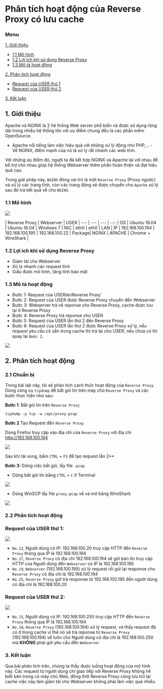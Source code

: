 # Phân tích hoạt động của Reverse Proxy có lưu cache

### Menu

[1. Giới thiệu ](#1)

- [1.1 Mô hình ](#1.1)
- [1.2 Lợi ích khi sử dụng Reverse Proxy ](#1.2)
- [1.3 Mô tả hoạt động ](#1.3)

[2. Phân tích hoạt động ](#2)

- [Request của USER thứ 1](#2.1)
- [Request của USER thứ 2](#2.2)

[3. Kết luận](#3)

<a name="1"></a>
## 1. Giới thiệu

Apache và NGINX là 2 hệ thống Web server phổ biến và được sử dụng rộng dãi trong nhiều hệ thống lớn với ưu điểm chung đều là các phần mềm OpenSource. 

- Apache nổi tiếng làm việc hiệu quả với những xử lý động như PHP,... - Về NGINX, điểm mạnh của nó là xử lý rất nhanh các web tĩnh. 

Với những ưu điểm đó, người ta đã kết hợp NGINX và Apache lại với nhau để bổ trợ cho nhau giúp hệ thống Webserver thêm phần hoàn thiện và đạt hiệu quả cao.

Trong giải pháp này, `NGINX` đóng vai trò là một `Reverse Proxy` (Proxy  ngược) và xử lý các trang tĩnh, còn các trang động sẽ được chuyển cho `Apache` xử lý sau đó trả kết quả về cho `NGINX`.

<a name="1.1"></a>
### 1.1 Mô hình

<img src="http://i1363.photobucket.com/albums/r714/HoangLove9z/RP-2_zpskoqy2wg0.png" />

 | Reverse Proxy | Webserver | USER |
--- | --- | --- | --- |
OS | Ubuntu 16.04 | Ubuntu 16.04 | Windows 7 |
NIC | eth0 | eth0 | LAN |
IP | 192.168.100.194 | 192.168.100.195 | 192.168.100.22 |
Package| NGINX | APACHE | Chrome + WireShark |
<a name="1.2"></a>
### 1.2 Lợi ích khi sử dụng Reverse Proxy

- Giảm tải cho Webserver
- Xử lý nhanh các request tĩnh
- Giấu được mô hình, tăng tính bảo mật

<a name="1.3"></a>
### 1.3 Mô tả hoạt động

- Bước 1: Request của USER` đến `Reverse Proxy`
- Bước 2: Request của USER được Reverse Proxy chuyển đến Webserver
- Bước 3: Webserver trả về reponse cho Reverse Proxy, cache được lưu lại ở Reverse Proxy
- Bước 4: Reverse Proxy trả reponse cho USER
- Bước 5: Request của USER lần thứ 2 đến Reverse Proxy
- Bước 6: Request của USER lần thứ 2 được Reverse Proxy xử lý, nếu request yêu cầu có sẵn trong cache thì trả lại cho USER, nếu chưa có thì quay lại `Bước 2`.

<img src="http://i1363.photobucket.com/albums/r714/HoangLove9z/luong-rp_zpsvc4xzsvy.png" />

<a name="2"></a>
## 2. Phân tích hoạt động

<a name="2.1"></a>
### 2.1 Chuẩn bị

Trong bài lab này, tôi sẽ phân tích cách thức hoạt động của `Reverse Proxy`. Dùng công cụ `tcpdump` để bắt gói tin trên máy chủ `Reverse Proxy` và các bước thực hiện như sau:

**Bước 1**: Bắt gói tin trên `Reverse Proxy`

```
tcpdump -p tcp -w /opt/proxy.pcap
```

**Bước 2** Tạo Request đến `Reverse Proxy`

Dùng Firefox truy cập vào địa chỉ của `Reverse Proxy` với địa chỉ http://192.168.100.194

<img src="http://image.prntscr.com/image/b5b9121529f5451da1d84a7d122eb49a.png" />

Sau khi tải xong, bấm `CTRL` + `F5` để tạo request lần 2**

**Bước 3**: Dừng việc bắt gói, lấy file `.pcap`

- Dừng bắt gói tin bằng `CTRL` + `C` ở Terminal

<img src="http://image.prntscr.com/image/5c2cd0e6fd3d49c29d8f493de781448c.png" />

- Dùng WinSCP lấy file `proxy.pcap` về và mở bằng WireShark

<img src="http://image.prntscr.com/image/25e6cd433d6848f790dc28dfd09735af.png" />

<a name="2.2"></a>
### 2.2 Phân tích hoạt động

### Request của USER thứ 1:

<img src="http://image.prntscr.com/image/ba8a4a797f7a45c599aaffdeda525720.png" />


- `No.12`, Người dùng có IP: 192.168.100.20 truy cập HTTP đến `Reverse Proxy` thông qua IP là 192.168.100.194
- `No.17`, `Reverse Proxy` có địa chỉ 192.168.100.194 sẽ gửi bản tin truy cập HTTP của Người dùng đến `Webserver` có IP là 192.168.100.195
- `No.19`,  `Webserver` (192.168.100.195) xử lý request rồi gửi lại response cho `Reverse Proxy` có địa chỉ là 192.168.100.194
- `No.25`, `Reverse Proxy` gửi trả response từ 192.168.100.195 đến người dùng có địa chỉ là 192.168.100.20

<a name="2.2"></a>
### Request của USER thứ 2:

<img src="http://image.prntscr.com/image/0069291ab27f43719d643d6c6d694e3d.png" />

- `No.15`, Người dùng có IP: 192.168.100.250 truy cập HTTP đến `Reverse Proxy` thông qua IP là 192.168.100.194
- `No.18`,  `Reverse Proxy` (192.168.100.194) xử lý request, và thấy request đã có ở trong cache vì thế nó sẽ trả reponse từ `Reverse Proxy` (192.168.100.194) về luôn cho Người dùng có địa chỉ là 192.168.100.250 mà **KHÔNG** phải gửi yêu cầu đến `Webserver`

<a name="3"></a>
### 3. Kết luận

Qua bài phân tích trên, chúng ta thấy được luồng hoạt động của mô hình này. Các request từ người dùng chỉ giao tiếp với Reverse Proxy không hề biết bên trong có máy chủ Web, đồng thời Reverse Proxy cũng lưu trữ lại cache việc này làm giảm tải cho Webserver không phải làm việc quá nhiều.